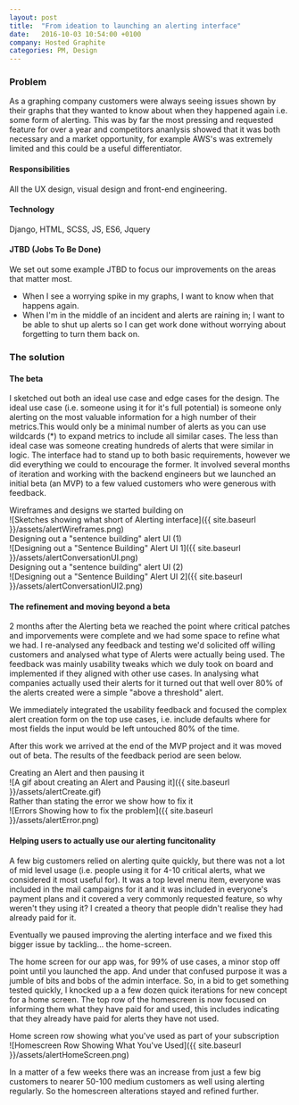 ```yaml
---
layout: post
title:  "From ideation to launching an alerting interface"
date:   2016-10-03 10:54:00 +0100
company: Hosted Graphite
categories: PM, Design
---
```

### Problem

As a graphing company customers were always seeing issues shown by their graphs that they wanted to know about when they happened again i.e. some form of alerting. This was by far the most pressing and requested feature for over a year and competitors ananlysis showed that it was both necessary and a market opportunity, for example AWS's was extremely limited and this could be a useful differentiator.

#### Responsibilities

All the UX design, visual design and front-end engineering.

#### Technology

Django, HTML, SCSS, JS, ES6, Jquery

#### JTBD (Jobs To Be Done)

We set out some example JTBD to focus our improvements on the areas that matter most.

* When I see a worrying spike in my graphs, I want to know when that happens again.
* When I'm in the middle of an incident and alerts are raining in; I want to be able to shut up alerts so I can get work done without worrying about forgetting to turn them back on.

### The solution

#### The beta

I sketched out both an ideal use case and edge cases for the design. The ideal use case (i.e. someone using it for it's full potential) is someone only alerting on the most valuable information for a high number of their metrics.This would only be a minimal number of alerts as you can use wildcards (\*) to expand metrics to include all similar cases. The less than ideal case was someone creating hundreds of alerts that were similar in logic. The interface had to stand up to both basic requirements, however we did everything we could to encourage the former. It involved several months of iteration and working with the backend engineers but we launched an initial beta (an MVP) to a few valued customers who were generous with feedback.

<div class="centre-contents">
  <span class="img-title">Wireframes and designs we started building on</span>
</div>
![Sketches showing what short of Alerting interface]({{ site.baseurl }}/assets/alertWireframes.png)

<div class="centre-contents">
  <span class="img-title">Designing out a "sentence building" alert UI (1)</span>
</div>
![Designing out a "Sentence Building" Alert UI 1]({{ site.baseurl }}/assets/alertConversationUI.png)

<div class="centre-contents">
  <span class="img-title">Designing out a "sentence building" alert UI (2)</span>
</div>
![Designing out a "Sentence Building" Alert UI 2]({{ site.baseurl }}/assets/alertConversationUI2.png)

#### The refinement and moving beyond a beta

2 months after the Alerting beta we reached the point where critical patches and imporvements were complete and we had some space to refine what we had. I re-analysed any feedback and testing we'd solicited off willing customers and analysed what type of Alerts were actually being used. The feedback was mainly usability tweaks which we duly took on board and implemented if they aligned with other use cases. In analysing what companies actually used their alerts for it turned out that well over 80% of the alerts created were a simple "above a threshold" alert.

We immediately integrated the usability feedback and focused the complex alert creation form on the top use cases, i.e. include defaults where for most fields the input would be left untouched 80% of the time.

After this work we arrived at the end of the MVP project and it was moved out of beta. The results of the feedback period are seen below.

<div class="centre-contents">
  <span class="img-title">Creating an Alert and then pausing it</span>
</div>
![A gif about creating an Alert and Pausing it]({{ site.baseurl }}/assets/alertCreate.gif)

<div class="centre-contents">
  <span class="img-title">Rather than stating the error we show how to fix it</span>
</div>
![Errors Showing how to fix the problem]({{ site.baseurl }}/assets/alertError.png)

#### Helping users to actually use our alerting funcitonality

A few big customers relied on alerting quite quickly, but there was not a lot of mid level usage (i.e. people using it for 4-10 critical alerts, what we considered it most useful for). It was a top level menu item, everyone was included in the mail campaigns for it and it was included in everyone's payment plans and it covered a very commonly requested feature, so why weren't they using it? I created a theory that people didn't realise they had already paid for it.

Eventually we paused improving the alerting interface and we fixed this bigger issue by tackling... the home-screen.

The home screen for our app was, for 99% of use cases, a minor stop off point until you launched the app. And under that confused purpose it was a jumble of bits and bobs of the admin interface. So, in a bid to get something tested quickly, I knocked up a a few dozen quick iterations for new concept for a home screen. The top row of the homescreen is now focused on informing them what they have paid for and used, this includes indicating that they already have paid for alerts they have not used.

<div class="centre-contents">
  <span class="img-title">Home screen row showing what you've used as part of your subscription</span>
</div>
![Homescreen Row Showing What You've Used]({{ site.baseurl }}/assets/alertHomeScreen.png)

In a matter of a few weeks there was an increase from just a few big customers to nearer 50-100 medium customers as well using alerting regularly. So the homescreen alterations stayed and refined further.
